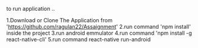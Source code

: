 to run application ..

1.Download or Clone The Application from 'https://github.com/ragulan22/Assaignment'
2.run command 'npm install' inside the project
3.run android emmulator
4.run command 'npm install -g react-native-cli'
5.run command react-native run-android

